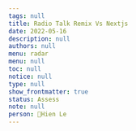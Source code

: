 ```yaml
---
tags: null
title: Radio Talk Remix Vs Nextjs
date: 2022-05-16
description: null
authors: null
menu: radar
menu: null
toc: null
notice: null
type: null
show_frontmatter: true
status: Assess
note: null
person: Hien Le
---
```


